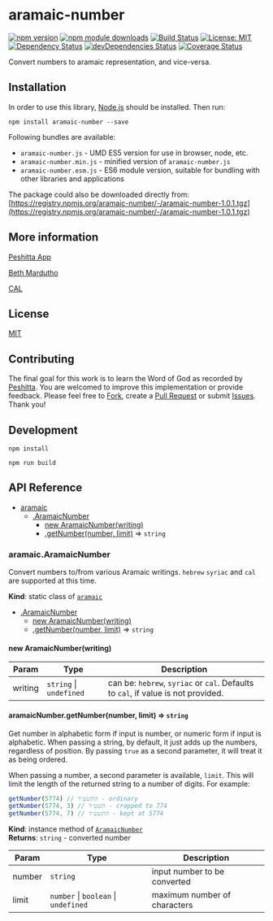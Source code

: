 # aramaic-number

[![npm version](https://badge.fury.io/js/aramaic-number.svg)](https://badge.fury.io/js/aramaic-number)
[![npm module downloads](http://img.shields.io/npm/dt/aramaic-number.svg)](https://www.npmjs.org/package/aramaic-number)
[![Build Status](https://travis-ci.org/peshitta/aramaic-number.svg?branch=master)](https://travis-ci.org/peshitta/aramaic-number)
[![License: MIT](https://img.shields.io/badge/License-MIT-yellow.svg)](https://github.com/peshitta/aramaic-number/blob/master/LICENSE)
[![Dependency Status](https://david-dm.org/peshitta/aramaic-number.svg)](https://david-dm.org/peshitta/aramaic-number)
[![devDependencies Status](https://david-dm.org/peshitta/aramaic-number/dev-status.svg)](https://david-dm.org/peshitta/aramaic-number?type=dev)
[![Coverage Status](https://coveralls.io/repos/github/peshitta/aramaic-number/badge.svg?branch=master)](https://coveralls.io/github/peshitta/aramaic-number?branch=master)

Convert numbers to aramaic representation, and vice-versa.

## Installation

In order to use this library, [Node.js](https://nodejs.org) should be installed. 
Then run:
```
npm install aramaic-number --save
```

Following bundles are available:
* `aramaic-number.js` - UMD ES5 version for use in browser, node, etc.
* `aramaic-number.min.js` - minified version of `aramaic-number.js`
* `aramaic-number.esm.js` - ES6 module version, suitable for bundling with other 
libraries and applications

The package could also be downloaded directly from:
[https://registry.npmjs.org/aramaic-number/-/aramaic-number-1.0.1.tgz](https://registry.npmjs.org/aramaic-number/-/aramaic-number-1.0.1.tgz)

## More information

[Peshitta App](https://peshitta.github.io)

[Beth Mardutho](https://sedra.bethmardutho.org/about/fonts)

[CAL](http://cal1.cn.huc.edu/searching/fullbrowser.html)

## License

[MIT](https://github.com/peshitta/aramaic-number/blob/master/LICENSE)

## Contributing

The final goal for this work is to learn the Word of God as recorded by
[Peshitta](https://en.wikipedia.org/wiki/Peshitta).
You are welcomed to improve this implementation or provide feedback. Please
feel free to [Fork](https://help.github.com/articles/fork-a-repo/), create a
[Pull Request](https://help.github.com/articles/about-pull-requests/) or
submit [Issues](https://github.com/peshitta/aramaic-number/issues).
Thank you!

## Development

```
npm install
```
```
npm run build
```

## API Reference

* [aramaic](#module_aramaic)
    * [.AramaicNumber](#module_aramaic.AramaicNumber)
        * [new AramaicNumber(writing)](#new_module_aramaic.AramaicNumber_new)
        * [.getNumber(number, limit)](#module_aramaic.AramaicNumber+getNumber) ⇒ <code>string</code>

<a name="module_aramaic.AramaicNumber"></a>

### aramaic.AramaicNumber
Convert numbers to/from various Aramaic writings. `hebrew`
`syriac` and `cal` are supported at this time.

**Kind**: static class of [<code>aramaic</code>](#module_aramaic)  

* [.AramaicNumber](#module_aramaic.AramaicNumber)
    * [new AramaicNumber(writing)](#new_module_aramaic.AramaicNumber_new)
    * [.getNumber(number, limit)](#module_aramaic.AramaicNumber+getNumber) ⇒ <code>string</code>

<a name="new_module_aramaic.AramaicNumber_new"></a>

#### new AramaicNumber(writing)

| Param | Type | Description |
| --- | --- | --- |
| writing | <code>string</code> \| <code>undefined</code> | can be: `hebrew`, `syriac` or `cal`. Defaults to `cal`, if value is not provided. |

<a name="module_aramaic.AramaicNumber+getNumber"></a>

#### aramaicNumber.getNumber(number, limit) ⇒ <code>string</code>
Get number in alphabetic form if input is number, or numeric form if input
is alphabetic.
When passing a string, by default, it just adds up the numbers, regardless
of position. By passing `true` as a second parameter, it will treat it as
being ordered.

When passing a number, a second parameter is available, `limit`. This will
limit the length of the returned string to a number of digits. For example:

```js
getNumber(5774) // התשע״ד - ordinary
getNumber(5774, 3) // תשע״ד - cropped to 774
getNumber(5774, 7) // התשע״ד - kept at 5774
```

**Kind**: instance method of [<code>AramaicNumber</code>](#module_aramaic.AramaicNumber)  
**Returns**: <code>string</code> - converted number  

| Param | Type | Description |
| --- | --- | --- |
| number | <code>string</code> | input number to be converted |
| limit | <code>number</code> \| <code>boolean</code> \| <code>undefined</code> | maximum number of characters |

